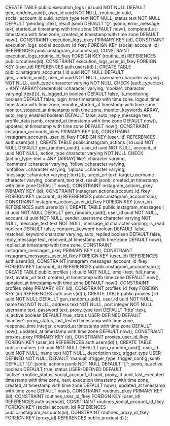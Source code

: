 CREATE TABLE public.execution_logs (
  id uuid NOT NULL DEFAULT gen_random_uuid(),
  user_id uuid NOT NULL,
  routine_id uuid,
  social_account_id uuid,
  action_type text NOT NULL,
  status text NOT NULL DEFAULT 'pending'::text,
  result jsonb DEFAULT '{}'::jsonb,
  error_message text,
  started_at timestamp with time zone DEFAULT now(),
  completed_at timestamp with time zone,
  created_at timestamp with time zone DEFAULT now(),
  CONSTRAINT execution_logs_pkey PRIMARY KEY (id),
  CONSTRAINT execution_logs_social_account_id_fkey FOREIGN KEY (social_account_id) REFERENCES public.instagram_accounts(id),
  CONSTRAINT execution_logs_routine_id_fkey FOREIGN KEY (routine_id) REFERENCES public.routines(id),
  CONSTRAINT execution_logs_user_id_fkey FOREIGN KEY (user_id) REFERENCES auth.users(id)
);
CREATE TABLE public.instagram_accounts (
  id uuid NOT NULL DEFAULT gen_random_uuid(),
  user_id uuid NOT NULL,
  username character varying NOT NULL,
  auth_type character varying NOT NULL CHECK (auth_type::text = ANY (ARRAY['credentials'::character varying, 'cookie'::character varying]::text[])),
  is_logged_in boolean DEFAULT false,
  is_monitoring boolean DEFAULT false,
  login_time timestamp with time zone,
  logout_time timestamp with time zone,
  monitor_started_at timestamp with time zone,
  monitor_stopped_at timestamp with time zone,
  monitor_keywords ARRAY,
  auto_reply_enabled boolean DEFAULT false,
  auto_reply_message text,
  profile_data jsonb,
  created_at timestamp with time zone DEFAULT now(),
  updated_at timestamp with time zone DEFAULT now(),
  CONSTRAINT instagram_accounts_pkey PRIMARY KEY (id),
  CONSTRAINT instagram_accounts_user_id_fkey FOREIGN KEY (user_id) REFERENCES auth.users(id)
);
CREATE TABLE public.instagram_actions (
  id uuid NOT NULL DEFAULT gen_random_uuid(),
  user_id uuid NOT NULL,
  account_id uuid NOT NULL,
  action_type character varying NOT NULL CHECK (action_type::text = ANY (ARRAY['like'::character varying, 'comment'::character varying, 'follow'::character varying, 'unfollow'::character varying, 'upload'::character varying, 'message'::character varying]::text[])),
  target_url text,
  target_username character varying,
  comment_text text,
  result jsonb,
  created_at timestamp with time zone DEFAULT now(),
  CONSTRAINT instagram_actions_pkey PRIMARY KEY (id),
  CONSTRAINT instagram_actions_account_id_fkey FOREIGN KEY (account_id) REFERENCES public.instagram_accounts(id),
  CONSTRAINT instagram_actions_user_id_fkey FOREIGN KEY (user_id) REFERENCES auth.users(id)
);
CREATE TABLE public.instagram_messages (
  id uuid NOT NULL DEFAULT gen_random_uuid(),
  user_id uuid NOT NULL,
  account_id uuid NOT NULL,
  sender_username character varying NOT NULL,
  message_text text NOT NULL,
  message_id character varying,
  is_read boolean DEFAULT false,
  contains_keyword boolean DEFAULT false,
  matched_keyword character varying,
  auto_replied boolean DEFAULT false,
  reply_message text,
  received_at timestamp with time zone DEFAULT now(),
  replied_at timestamp with time zone,
  CONSTRAINT instagram_messages_pkey PRIMARY KEY (id),
  CONSTRAINT instagram_messages_user_id_fkey FOREIGN KEY (user_id) REFERENCES auth.users(id),
  CONSTRAINT instagram_messages_account_id_fkey FOREIGN KEY (account_id) REFERENCES public.instagram_accounts(id)
);
CREATE TABLE public.profiles (
  id uuid NOT NULL,
  email text,
  full_name text,
  avatar_url text,
  created_at timestamp with time zone DEFAULT now(),
  updated_at timestamp with time zone DEFAULT now(),
  CONSTRAINT profiles_pkey PRIMARY KEY (id),
  CONSTRAINT profiles_id_fkey FOREIGN KEY (id) REFERENCES auth.users(id)
);
CREATE TABLE public.proxies (
  id uuid NOT NULL DEFAULT gen_random_uuid(),
  user_id uuid NOT NULL,
  name text NOT NULL,
  address text NOT NULL,
  port integer NOT NULL,
  username text,
  password text,
  proxy_type text DEFAULT 'http'::text,
  is_active boolean DEFAULT true,
  status USER-DEFINED DEFAULT 'inactive'::proxy_status,
  last_tested timestamp with time zone,
  response_time integer,
  created_at timestamp with time zone DEFAULT now(),
  updated_at timestamp with time zone DEFAULT now(),
  CONSTRAINT proxies_pkey PRIMARY KEY (id),
  CONSTRAINT proxies_user_id_fkey FOREIGN KEY (user_id) REFERENCES auth.users(id)
);
CREATE TABLE public.routines (
  id uuid NOT NULL DEFAULT gen_random_uuid(),
  user_id uuid NOT NULL,
  name text NOT NULL,
  description text,
  trigger_type USER-DEFINED NOT NULL DEFAULT 'manual'::trigger_type,
  trigger_config jsonb DEFAULT '{}'::jsonb,
  actions jsonb NOT NULL DEFAULT '[]'::jsonb,
  is_active boolean DEFAULT true,
  status USER-DEFINED DEFAULT 'active'::routine_status,
  social_account_id uuid,
  proxy_id uuid,
  last_executed timestamp with time zone,
  next_execution timestamp with time zone,
  created_at timestamp with time zone DEFAULT now(),
  updated_at timestamp with time zone DEFAULT now(),
  CONSTRAINT routines_pkey PRIMARY KEY (id),
  CONSTRAINT routines_user_id_fkey FOREIGN KEY (user_id) REFERENCES auth.users(id),
  CONSTRAINT routines_social_account_id_fkey FOREIGN KEY (social_account_id) REFERENCES public.instagram_accounts(id),
  CONSTRAINT routines_proxy_id_fkey FOREIGN KEY (proxy_id) REFERENCES public.proxies(id)
);